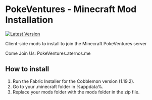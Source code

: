 # PokeVentures - Minecraft Mod Installation 
[![Latest Version](https://img.shields.io/badge/release-v1.0-green "View latest release")](https://github.com/wokedev/pokeventures/releases)

Client-side mods to install to join the Minecraft PokeVentures server

Come Join Us: PokeVentures.aternos.me

## How to install

1. Run the Fabric Installer for the Cobblemon version (1.19.2).
2. Go to your .minecraft folder in %appdata%.
3. Replace your mods folder with the mods folder in the zip file.

